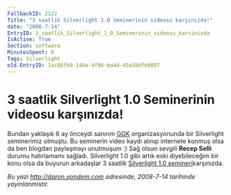 ```yaml
---
FallbackID: 2122
Title: "3 saatlik Silverlight 1.0 Seminerinin videosu karşınızda!"
date: "2008-7-14"
EntryID: 3_saatlik_Silverlight_1_0_Seminerinin_videosu_karsinizda
IsActive: True
Section: software
MinutesSpent: 0
Tags: Silverlight
old.EntryID: 1ac88fb9-146e-4f96-ba4d-45e58dfb0897
---
```

# 3 saatlik Silverlight 1.0 Seminerinin videosu karşınızda!
Bundan yaklaşık 6 ay önceydi sanırım
[GGK](http://www.gencgirisimciler.org/) organizasyonunda bir Silverlight
seminerimiz olmuştu. Bu seminerin video kaydı alınıp internete konmuş
olsa da ben blogdan paylaşmayı unutmuşum :) Sağ olsun sevgili **Recep
Selli** durumu hatırlamamı sağladı. Silverlight 1.0 gibi artık eski
diyebileceğim bir konu olsa da buyurun arkadaşlar 3 saatlik [Silverlight
1.0
semineri](http://video.google.com/videoplay?docid=-5195533478324657131&q=daron&ei=DGZ7SNPmMIXq2QLA_ZyABA)karşınızda.



*Bu yazi http://daron.yondem.com adresinde, 2008-7-14 tarihinde yayinlanmistir.*
